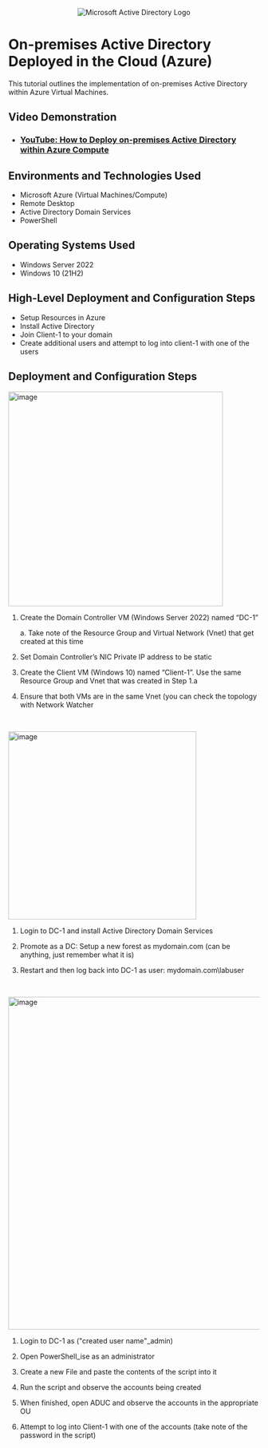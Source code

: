 <p align="center">
<img src="https://i.imgur.com/pU5A58S.png" alt="Microsoft Active Directory Logo"/>
</p>

<h1>On-premises Active Directory Deployed in the Cloud (Azure)</h1>
This tutorial outlines the implementation of on-premises Active Directory within Azure Virtual Machines.<br />


<h2>Video Demonstration</h2>

- ### [YouTube: How to Deploy on-premises Active Directory within Azure Compute](https://www.youtube.com)

<h2>Environments and Technologies Used</h2>

- Microsoft Azure (Virtual Machines/Compute)
- Remote Desktop
- Active Directory Domain Services
- PowerShell

<h2>Operating Systems Used </h2>

- Windows Server 2022
- Windows 10 (21H2)

<h2>High-Level Deployment and Configuration Steps</h2>

- Setup Resources in Azure
- Install Active Directory
- Join Client-1 to your domain
- Create additional users and attempt to log into client-1 with one of the users

<h2>Deployment and Configuration Steps</h2>

<p>
  <img width="430" alt="image" src="https://github.com/jckjr21/configure-ad/assets/142818746/f62c493d-377b-4fc9-9bc6-eca8fc8b7d38">
</p>
<p>

1. Create the Domain Controller VM (Windows Server 2022) named “DC-1”

    a. Take note of the Resource Group and Virtual Network (Vnet) that get created at this time
  
2. Set Domain Controller’s NIC Private IP address to be static

3. Create the Client VM (Windows 10) named “Client-1”. Use the same Resource Group and Vnet that was created in Step 1.a

4. Ensure that both VMs are in the same Vnet (you can check the topology with Network Watcher

<br />

<p>
 <img width="377" alt="image" src="https://github.com/jckjr21/configure-ad/assets/142818746/b12f9e42-77bd-42be-9c14-7bebc65f0b8a">
</p>
<p>

1. Login to DC-1 and install Active Directory Domain Services


2. Promote as a DC: Setup a new forest as mydomain.com (can be anything, just remember what it is)


3. Restart and then log back into DC-1 as user: mydomain.com\labuser


</p>
<br />

<p>
 <img width="667" alt="image" src="https://github.com/jckjr21/configure-ad/assets/142818746/c007664c-f2e2-4f92-a204-c56fb6b8ada6">
</p>
<p>

1. Login to DC-1 as ("created user name"_admin)
  
2. Open PowerShell_ise as an administrator

3. Create a new File and paste the contents of the script into it

4. Run the script and observe the accounts being created

5. When finished, open ADUC and observe the accounts in the appropriate OU

6. Attempt to log into Client-1 with one of the accounts (take note of the password in the script)

</p>
<br />
